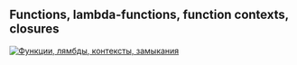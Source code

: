 ## Functions, lambda-functions, function contexts, closures

[![Функции, лямбды, контексты, замыкания](https://img.youtube.com/vi/pn5myCmpV2U/0.jpg)](https://www.youtube.com/watch?v=pn5myCmpV2U)
